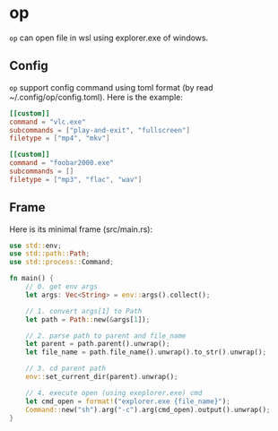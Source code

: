 # op

`op` can open file in wsl using explorer.exe of windows.

## Config

`op` support config command using toml format (by read ~/.config/op/config.toml).
Here is the example:

```toml
[[custom]]
command = "vlc.exe"
subcommands = ["play-and-exit", "fullscreen"]
filetype = ["mp4", "mkv"]

[[custom]]
command = "foobar2000.exe"
subcommands = []
filetype = ["mp3", "flac", "wav"]
```

## Frame

Here is its minimal frame (src/main.rs):

```rust
use std::env;
use std::path::Path;
use std::process::Command;

fn main() {
    // 0. get env args
    let args: Vec<String> = env::args().collect();

    // 1. convert args[1] to Path
    let path = Path::new(&args[1]);

    // 2. parse path to parent and file_name
    let parent = path.parent().unwrap();
    let file_name = path.file_name().unwrap().to_str().unwrap();

    // 3. cd parent path
    env::set_current_dir(parent).unwrap();

    // 4. execute open (using exeplorer.exe) cmd
    let cmd_open = format!("explorer.exe {file_name}");
    Command::new("sh").arg("-c").arg(cmd_open).output().unwrap();
}
```
